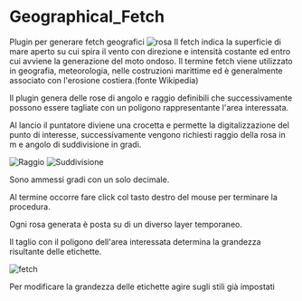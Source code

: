 # Geographical_Fetch
Plugin per generare fetch geografici
![rosa](https://user-images.githubusercontent.com/36882050/165111355-ed7dca6a-fcd1-4b98-ad0f-ee12e920eb03.png)
Il fetch indica la superficie di mare aperto su cui spira il vento con direzione e intensità costante ed entro cui avviene la generazione del moto ondoso. Il termine fetch viene utilizzato in geografia, meteorologia, nelle costruzioni marittime ed è generalmente associato con l'erosione costiera.(fonte Wikipedia)

Il plugin genera delle rose di angolo e raggio definibili che successivamente possono essere tagliate con un poligono rappresentante l'area interessata.

Al lancio il puntatore diviene una crocetta e permette la digitalizzazione del punto di interesse, successivamente vengono richiesti raggio della rosa in m e angolo di suddivisione in gradi.

![Raggio](https://user-images.githubusercontent.com/36882050/165113148-79290ab6-6a0d-48f4-92a4-1758456bc3a6.png)
![Suddivisione](https://user-images.githubusercontent.com/36882050/165113161-e58a2752-14f5-4064-af40-e3a2b6800802.png)

Sono ammessi gradi con un solo decimale.

Al termine occorre fare click col tasto destro del mouse per terminare la procedura.

Ogni rosa generata è posta su di un diverso layer temporaneo.

Il taglio con il poligono dell'area interessata determina la grandezza risultante delle etichette.

![fetch](https://user-images.githubusercontent.com/36882050/165114210-4feb5618-bbb2-4b70-a43e-bb97c6b5a796.png)

Per modificare la grandezza delle etichette agire sugli stili già impostati
